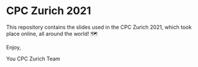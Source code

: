 # CPC Zurich 2021

This repository contains the slides used in the CPC Zurich 2021, which took place online, all around the world! 🗺

Enjoy,

You CPC Zurich Team